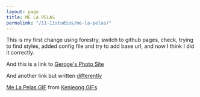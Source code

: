 ```yaml
---
layout: page
title: ME LA PELAS
permalink: "/11-11studios/me-la-pelas/"
---
```

This is my first change using forestry, switch to github pages, check, trying to find styles, added config file and try to add base url, and now I think I did it correctly.

And this is a link to [Geroge's Photo Site](https://georgeramirezphotography.com)

And another link but written [differently](https://georgeramirezphotography.com)

<div class="tenor-gif-embed" data-postid="4643085" data-share-method="host" data-width="50%" data-aspect-ratio="0.8406593406593407"><a href="[https://tenor.com/view/ken-jeong-jackoff-the-hangover-mr-chow-gif-4643085](https://tenor.com/view/ken-jeong-jackoff-the-hangover-mr-chow-gif-4643085 "https://tenor.com/view/ken-jeong-jackoff-the-hangover-mr-chow-gif-4643085")">Me La Pelas GIF</a> from <a href="[https://tenor.com/search/kenjeong-gifs](https://tenor.com/search/kenjeong-gifs "https://tenor.com/search/kenjeong-gifs")">Kenjeong GIFs</a></div>

<script type="text/javascript" async src="[https://tenor.com/embed.js](https://tenor.com/embed.js "https://tenor.com/embed.js")"></script>